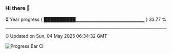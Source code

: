 ### Hi there 👋

⏳ Year progress { ██████████▁▁▁▁▁▁▁▁▁▁▁▁▁▁▁▁▁▁▁▁ } 33.77 %

---

⏰ Updated on Sun, 04 May 2025 06:34:32 GMT

![Progress Bar CI](https://github.com/DhruviPatel157/GitHub-Actions-Demo/workflows/Progress%20Bar%20CI/badge.svg)
